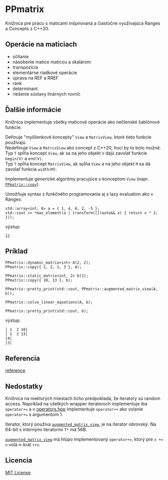 # PPmatrix

Knižnica pre prácu s maticami inšpirovaná a čiastočne využívajúca Ranges a Concepts z C++20.

## Operácie na maticiach

* sčítanie
* násobenie matice maticou a skalárom
* transpozícia
* elementárne riadkové operácie
* úprava na REF a RREF
* rank
* determinant
* riešenie sústavy linárnych rovníc

## Ďalšie informácie

Knižnica implementuje všetky maticové operácie ako nečlenské šablónové funkcie.

Definuje "myšlienkové koncepty" `View` a `MatrixView`, ktoré tieto funkcie používajú.\
Nedefinuje `View` a `MatrixView` ako concept z C++20, hoci by to bolo možné.\
Typ `T` spĺňa koncept `View`, ak sa na jeho objekt `V` dajú zavolať funkcie `begin(V)` a `end(V)`.\
Typ `T` spĺňa koncept `MatrixView`, ak spĺňa `View` a na jeho objekt `M` sa dá zavolať funkcia `width(M)`.

Implementuje generické algoritmy pracujúce s konceptom `View` (napr. [`PPmatrix::copy`](reference.md#copy)).

Umožňuje syntax z funkčného programovania aj s lazy evaluation ako v Ranges:

```
std::array<int, 6> a = { 1, 4, 6, 2, -5 };
std::cout << *max_element(a | transform([](auto&& x) { return x * 2; }));
```

výstup:

`12`

## Príklad

```
PPmatrix::dynamic_matrix<int> A(2, 2);
PPmatrix::copy({ 1, 2, 1, 3 }, A);

PPmatrix::static_matrix<int, 2> b(1);
PPmatrix::copy({ 10, 13 }, b);

PPmatrix::pretty_print(std::cout, PPmatrix::augmented_matrix_view(A, b));

PPmatrix::solve_linear_equations(A, b);

PPmatrix::pretty_print(std::cout, b);
```

výstup:

```
| 1  2 10|
| 1  3 13|
|4|
|3|
```

## Referencia

[reference](reference.md)

## Nedostatky

Knižnica na niektorých miestach ticho predpokladá, že iteratory sú random access.
Napríklad na všetkých wrapper iteratoroch implementuje iba `operator+=`
a v [operators.hpp](PPmatrix/operators.hpp) implementuje `operator++`
ako volanie `operator+=` s argumentom 1.

Iterator, ktorý používa [`augmented_matrix_view`](reference.md#augmented_matrix_view), je na iterator *obrovský*.
Na 64-bit s internými iteratormi `T*` má 56B.

[`augmented_matrix_view`](reference.md#augmented_matrix_view) má hlúpo implementovaný `operator+=`,
ktorý pre `x += n` volá n-krát `++x`.

## Licencia

[MIT License](LICENSE)
